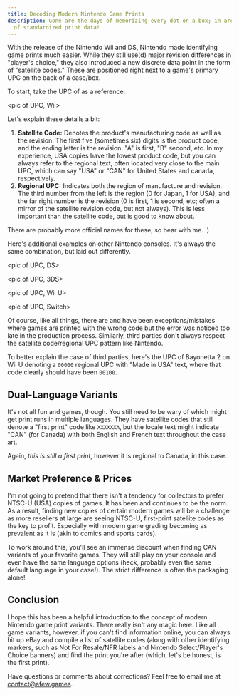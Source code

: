 ```yaml
---
title: Decoding Modern Nintendo Game Prints
description: Gone are the days of memorizing every dot on a box; in are the days
  of standardized print data!
---
```

With the release of the Nintendo Wii and DS, Nintendo made identifying game prints much easier. While they still use(d) major revision differences in "player's choice," they also introduced a new discrete data point in the form of "satellite codes." These are positioned right next to a game's primary UPC on the back of a case/box.

To start, take the UPC of <game> as a reference:

<pic of UPC, Wii>

Let's explain these details a bit:

1. **Satellite Code:** Denotes the product's manufacturing code as well as the revision. The first five (sometimes six) digits is the product code, and the ending letter is the revision. "A" is first, "B" second, etc. In my experience, USA copies have the lowest product code, but you can always refer to the regional text, often located very close to the main UPC, which can say "USA" or "CAN" for United States and canada, respectively.
2. **Regional UPC:** Indicates both the region of manufacture and revision. The third number from the left is the region (0 for Japan, 1 for USA), and the far right number is the revision (0 is first, 1 is second, etc; often a mirror of the satellite revision code, but not always). This is less important than the satellite code, but is good to know about.

There are probably more official names for these, so bear with me. :)

Here's additional examples on other Nintendo consoles. It's always the same combination, but laid out differently.

<pic of UPC, DS>

<pic of UPC, 3DS>

<pic of UPC, Wii U>

<pic of UPC, Switch>

Of course, like all things, there are and have been exceptions/mistakes where games are printed with the wrong code but the error was noticed too late in the production process. Similarly, third parties don't always respect the satellite code/regional UPC pattern like Nintendo. 

To better explain the case of third parties, here's the UPC of Bayonetta 2 on Wii U denoting a `00000` regional UPC with "Made in USA" text, where that code clearly should have been `00100`.

<pic of Bayo UPC>

## Dual-Language Variants

It's not all fun and games, though. You still need to be wary of which might get print runs in multiple languages. They have satellite codes that still denote a "first print" code like `XXXXXXA`, but the locale text might indicate "CAN" (for Canada) with both English and French text throughout the case art.

<pic of Smash Bros Ultimate back>

Again, *this is still a first print*, however it is regional to Canada, in this case. 

## Market Preference & Prices

I'm not going to pretend that there isn't a tendency for collectors to prefer NTSC-U (USA) copies of games. It has been and continues to be the norm. As a result, finding new copies of certain modern games will be a challenge as more resellers at large are seeing NTSC-U, first-print satellite codes as the key to profit. Especially with modern game grading becoming as prevalent as it is (akin to comics and sports cards).

To work around this, you'll see an immense discount when finding CAN variants of your favorite games. They will still play on your console and even have the same language options (heck, probably even the same default language in your case!). The strict difference is often the packaging alone!

## Conclusion

I hope this has been a helpful introduction to the concept of modern Nintendo game print variants. There really isn't any magic here. Like all game variants, however, if you can't find information online, you can always hit up eBay and compile a list of satellite codes (along with other identifying markers, such as Not For Resale/NFR labels and Nintendo Select/Player's Choice banners) and find the print you're after (which, let's be honest, is the first print).

Have questions or comments about corrections? Feel free to email me at [contact@afew.games](mailto:contact@afew.games).